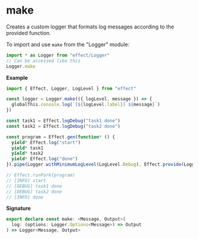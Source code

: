 # make

Creates a custom logger that formats log messages according to the provided
function.

To import and use `make` from the "Logger" module:

```ts
import * as Logger from "effect/Logger"
// Can be accessed like this
Logger.make
```

**Example**

```ts
import { Effect, Logger, LogLevel } from "effect"

const logger = Logger.make(({ logLevel, message }) => {
  globalThis.console.log(`[${logLevel.label}] ${message}`)
})

const task1 = Effect.logDebug("task1 done")
const task2 = Effect.logDebug("task2 done")

const program = Effect.gen(function* () {
  yield* Effect.log("start")
  yield* task1
  yield* task2
  yield* Effect.log("done")
}).pipe(Logger.withMinimumLogLevel(LogLevel.Debug), Effect.provide(Logger.replace(Logger.defaultLogger, logger)))

// Effect.runFork(program)
// [INFO] start
// [DEBUG] task1 done
// [DEBUG] task2 done
// [INFO] done
```

**Signature**

```ts
export declare const make: <Message, Output>(
  log: (options: Logger.Options<Message>) => Output
) => Logger<Message, Output>
```
